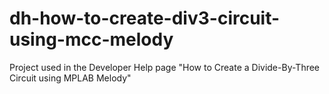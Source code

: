 # dh-how-to-create-div3-circuit-using-mcc-melody
 Project used in the Developer Help page "How to Create a Divide-By-Three Circuit using MPLAB Melody"
